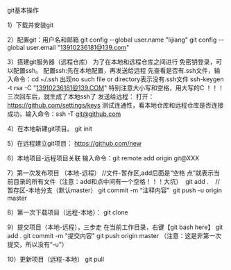 git基本操作

1）下载并安装git

2）配置git：用户名和邮箱
git config --global user.name "lijiang"
git config --global user.email "13910236181@139.com"

3）搭建git服务器（远程仓库）
为了在本地和远程仓库之间进行 免密钥登录，可以配置ssh。
配置ssh:先在本地配置，再发送给远程
先查看是否有.ssh文件，输入命令：cd ~/.ssh
出现no such file or directory表示没有.ssh文件
ssh-keygen -t rsa -C "13910236181@139.COM"  特别注意大小写和空格，用大写的C ！！！三次回车后，就生成了本地ssh了
发送给远程：
打开：https://github.com/settings/keys
测试连通性，看本地仓库和远程仓库是否连接成功，输入命令：ssh -T git@github.com

4）在本地新建git项目。
git init

5）在远程建立git项目：
https://github.com/new

6）本地项目-远程项目关联
输入命令：git remote add origin git@XXX

7）第一次发布项目 （本地-远程）
//文件-暂存区,add后面是“空格 点”就表示当前目录的所有文件（注意：add和点中间有一个空格！！！大坑） 
git add .    
//暂存区-本地分支（默认master）
git commit -m “注释内容” 
git push -u origin master

8）第一次下载项目（远程-本地）：
git clone 


9）提交项目（本地-远程），三步走
在当前工作目录，右键【git bash here】
git add .
git commit -m "提交内容"
git push origin master  （注意：这是非第一次提交，所以没有“-u”）

10）更新项目（远程-本地）
git pull

